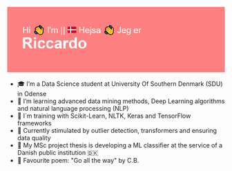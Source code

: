 ![alt text](https://raw.githubusercontent.com/RiSar16/RiSar16/main/header.png)
- 🎓 I’m a Data Science student at University Of Southern Denmark (SDU) in Odense
- 🌱 I’m learning advanced data mining methods, Deep Learning algorithms and natural language processing (NLP)
- 🦾 I´m training with Scikit-Learn, NLTK, Keras and TensorFlow frameworks
- 🧠 Currently stimulated by outlier detection, transformers and ensuring data quality
- 🏢 My MSc project thesis is developing a ML classifier at the service of a Danish public institution 🇩🇰
- 📜 Favourite poem: "Go all the way" by C.B. 

